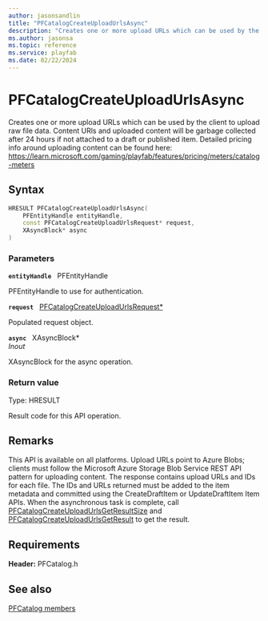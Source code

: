 ```yaml
---
author: jasonsandlin
title: "PFCatalogCreateUploadUrlsAsync"
description: "Creates one or more upload URLs which can be used by the client to upload raw file data. Content URls and uploaded content will be garbage collected after 24 hours if not attached to a draft or published item. Detailed pricing info around uploading content can be found here: https://learn.microsoft.com/gaming/playfab/features/pricing/meters/catalog-meters"
ms.author: jasonsa
ms.topic: reference
ms.service: playfab
ms.date: 02/22/2024
---
```


# PFCatalogCreateUploadUrlsAsync  

Creates one or more upload URLs which can be used by the client to upload raw file data. Content URls and uploaded content will be garbage collected after 24 hours if not attached to a draft or published item. Detailed pricing info around uploading content can be found here: https://learn.microsoft.com/gaming/playfab/features/pricing/meters/catalog-meters  

## Syntax  
  
```cpp
HRESULT PFCatalogCreateUploadUrlsAsync(  
    PFEntityHandle entityHandle,  
    const PFCatalogCreateUploadUrlsRequest* request,  
    XAsyncBlock* async  
)  
```  
  
### Parameters  
  
**`entityHandle`** &nbsp; PFEntityHandle  
  
PFEntityHandle to use for authentication.  
  
**`request`** &nbsp; [PFCatalogCreateUploadUrlsRequest*](../../pfcatalogtypes/structs/pfcatalogcreateuploadurlsrequest.md)  
  
Populated request object.  
  
**`async`** &nbsp; XAsyncBlock*  
*_Inout_*  
  
XAsyncBlock for the async operation.  
  
  
### Return value
Type: HRESULT
  
Result code for this API operation.
  
## Remarks  
  
This API is available on all platforms. Upload URLs point to Azure Blobs; clients must follow the Microsoft Azure Storage Blob Service REST API pattern for uploading content. The response contains upload URLs and IDs for each file. The IDs and URLs returned must be added to the item metadata and committed using the CreateDraftItem or UpdateDraftItem Item APIs. When the asynchronous task is complete, call [PFCatalogCreateUploadUrlsGetResultSize](pfcatalogcreateuploadurlsgetresultsize.md) and [PFCatalogCreateUploadUrlsGetResult](pfcatalogcreateuploadurlsgetresult.md) to get the result.
  
## Requirements  
  
**Header:** PFCatalog.h
  
## See also  
[PFCatalog members](../pfcatalog_members.md)  

  
  
